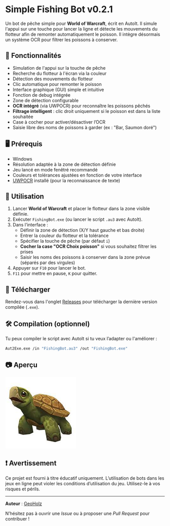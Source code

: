 # Simple Fishing Bot v0.2.1

Un bot de pêche simple pour **World of Warcraft**, écrit en AutoIt. Il simule l'appui sur une touche pour lancer la ligne et détecte les mouvements du flotteur afin de remonter automatiquement le poisson. Il intègre désormais un système OCR pour filtrer les poissons à conserver.

## 🎯 Fonctionnalités

- Simulation de l'appui sur la touche de pêche
- Recherche du flotteur à l'écran via la couleur
- Détection des mouvements du flotteur
- Clic automatique pour remonter le poisson
- Interface graphique (GUI) simple et intuitive
- Fonction de debug intégrée
- Zone de détection configurable
- **OCR intégré** (via UWPOCR) pour reconnaître les poissons pêchés
- **Filtrage intelligent** : clic droit uniquement si le poisson est dans la liste souhaitée
- Case à cocher pour activer/désactiver l’OCR
- Saisie libre des noms de poissons à garder (ex : "Bar, Saumon doré")

## 🖥️ Prérequis

- Windows
- Résolution adaptée à la zone de détection définie
- Jeu lancé en mode fenêtré recommandé
- Couleurs et tolérances ajustées en fonction de votre interface
- [UWPOCR](https://github.com/adamdriscoll/UniversalWindowsPlatformOCR) installé (pour la reconnaissance de texte)

## 🔧 Utilisation

1. Lancer **World of Warcraft** et placer le flotteur dans la zone visible définie.
2. Exécuter `FishingBot.exe` (ou lancer le script `.au3` avec AutoIt).
3. Dans l’interface :
   - Définir la zone de détection (X/Y haut gauche et bas droite)
   - Entrer la couleur du flotteur et la tolérance
   - Spécifier la touche de pêche (par défaut `i`)
   - **Cocher la case "OCR Choix poisson"** si vous souhaitez filtrer les prises
   - Saisir les noms des poissons à conserver dans la zone prévue (séparés par des virgules)
4. Appuyer sur `F10` pour lancer le bot.
5. `F11` pour mettre en pause, `K` pour quitter.

## 🚀 Télécharger

Rendez-vous dans l'onglet [Releases](https://github.com/tonutilisateur/tonrepo/releases) pour télécharger la dernière version compilée (`.exe`).

## 🛠️ Compilation (optionnel)

Tu peux compiler le script avec AutoIt si tu veux l’adapter ou l'améliorer :

```bash
Aut2Exe.exe /in "FishingBot.au3" /out "FishingBot.exe"
```

## 📷 Aperçu

![Fishing Bot in action](./turtle.jpg)

## ❗ Avertissement

Ce projet est fourni à titre éducatif uniquement. L’utilisation de bots dans les jeux en ligne peut violer les conditions d’utilisation du jeu. Utilisez-le à vos risques et périls.

---

**Auteur** : [GeoHolz](https://github.com/GeoHolz)

N’hésitez pas à ouvrir une *Issue* ou à proposer une *Pull Request* pour contribuer !
